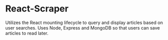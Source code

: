 # React-Scraper
Utilizes the React mounting lifecycle to query and display articles based on user searches. Uses Node, Express and MongoDB so that users can save articles to read later.

